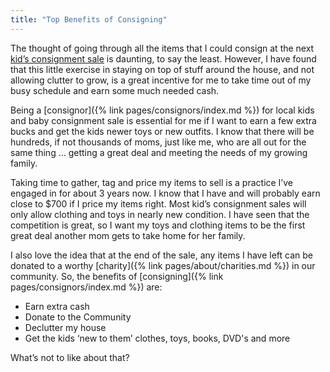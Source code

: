 ```yaml
---
title: "Top Benefits of Consigning"
---
```


The thought of going through all the items that I could consign at the next [kid’s consignment sale](/) is daunting, to say the least. However, I have found that this little exercise in staying on top of stuff around the house, and not allowing clutter to grow, is a great incentive for me to take time out of my busy schedule and earn some much needed cash.

Being a [consignor]({% link pages/consignors/index.md %}) for local kids and baby consignment sale is essential for me if I want to earn a few extra bucks and get the kids newer toys or new outfits. I know that there will be hundreds, if not thousands of moms, just like me, who are all out for the same thing … getting a great deal and meeting the needs of my growing family.

Taking time to gather, tag and price my items to sell is a practice I’ve engaged in for about 3 years now. I know that I have and will probably earn close to $700 if I price my items right. Most kid’s consignment sales will only allow clothing and toys in nearly new condition. I have seen that the competition is great, so I want my toys and clothing items to be the first great deal another mom gets to take home for her family.

I also love the idea that at the end of the sale, any items I have left can be donated to a worthy [charity]({% link pages/about/charities.md %}) in our community. So, the benefits of [consigning]({% link pages/consignors/index.md %}) are:

* Earn extra cash
* Donate to the Community
* Declutter my house
* Get the kids ‘new to them’ clothes, toys, books, DVD's and more

What’s not to like about that?
